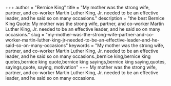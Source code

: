 +++
author = "Bernice King"
title = "My mother was the strong wife, partner, and co-worker Martin Luther King, Jr. needed to be an effective leader, and he said so on many occasions."
description = "the best Bernice King Quote: My mother was the strong wife, partner, and co-worker Martin Luther King, Jr. needed to be an effective leader, and he said so on many occasions."
slug = "my-mother-was-the-strong-wife-partner-and-co-worker-martin-luther-king-jr-needed-to-be-an-effective-leader-and-he-said-so-on-many-occasions"
keywords = "My mother was the strong wife, partner, and co-worker Martin Luther King, Jr. needed to be an effective leader, and he said so on many occasions.,bernice king,bernice king quotes,bernice king quote,bernice king sayings,bernice king saying,quotes, sayings,quote, saying, motivation"
+++
My mother was the strong wife, partner, and co-worker Martin Luther King, Jr. needed to be an effective leader, and he said so on many occasions.

